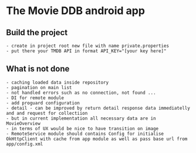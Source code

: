 # The Movie DDB android app

## Build the project

    - create in project root new file with name private.properties
    - put there your TMDB API in format API_KEY="[your key here]"


## What is not done

    - caching loaded data inside repository
    - pagination on main list
    - not handled errors such as no connection, not found ...
    - DI for remote module
    - add proguard configuration
    - detail - can be improved by return detail response data immediatelly and and request for collectiion
    - but in current implementation all necessary data are in MovieOverview
    - in terms of UX would be nice to have transition on image
    - RemoteService module should contains Config for initialise OkHttpClient with cache from app module as well as pass base url from app/config.xml